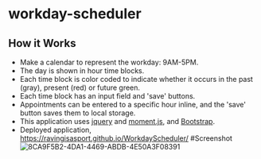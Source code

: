# workday-scheduler
## How it Works
* Make a calendar to represent the workday: 9AM-5PM.
* The day is shown in hour time blocks.
* Each time block is color coded to indicate whether it occurs in the past (gray), present (red) or future green.
* Each time block has an input field and 'save' buttons.
* Appointments can be entered to a specific hour inline, and the 'save' button saves them to local storage.
* This application uses [jquery](https://jquery.com/) and [moment.js](https://momentjs.com/), and [Bootstrap](https://getbootstrap.com/).
* Deployed application, https://ravingisasport.github.io/WorkdayScheduler/
#Screenshot
![8CA9F5B2-4DA1-4469-ABDB-4E50A3F08391](https://user-images.githubusercontent.com/87382254/132938578-73b10c82-0d7b-4aee-a797-68ebb87a9f2d.jpeg)
